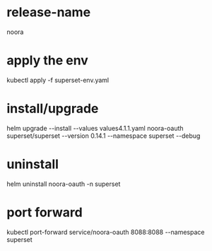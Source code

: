 # release-name
noora

# apply the env
kubectl apply -f superset-env.yaml

# install/upgrade
helm upgrade --install --values values4.1.1.yaml  noora-oauth superset/superset --version 0.14.1 --namespace superset --debug

# uninstall
helm uninstall noora-oauth -n superset

# port forward
kubectl port-forward service/noora-oauth  8088:8088 --namespace superset